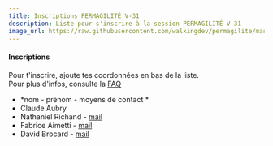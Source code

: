 ```yaml
---
title: Inscriptions PERMAGILITÉ V-31
description: Liste pour s'inscrire à la session PERMAGILITÉ V-31
image_url: https://raw.githubusercontent.com/walkingdev/permagilite/master/media/banner.jpg
---
```


#### Inscriptions

Pour t'inscrire, ajoute tes coordonnées en bas de la liste.  
Pour plus d'infos, consulte la [FAQ](http://walkingdev.fr/#walkingdev/permagilite/blob/master/v31/faq.md)  

* *nom - prénom - moyens de contact *
* Claude Aubry
* Nathaniel Richand - [mail](mailto:nrichand@gmail.com)
* Fabrice Aimetti - [mail](mailto:fabrice.aimetti@gmail.com)
* David Brocard - [mail](mailto:contact@davidbrocard.org)
